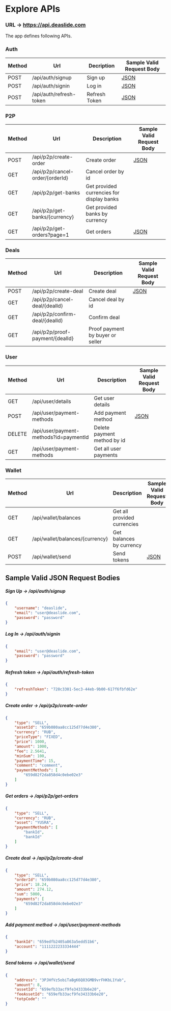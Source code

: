 # Explore APIs

### URL -> https://api.deaslide.com

The app defines following APIs.

### Auth

| Method | Url                     | Decription    | Sample Valid Request Body | 
| ------ |-------------------------|---------------|---------------------------|
| POST   | /api/auth/signup        | Sign up       | [JSON](#signup)           |
| POST   | /api/auth/signin        | Log in        | [JSON](#signin)           |
| POST   | /api/auth/refresh-token | Refresh Token | [JSON](#refresh-token)    |

### P2P

| Method | Url                             | Description                             | Sample Valid Request Body |
|--------|---------------------------------|-----------------------------------------|---------------------------|
| POST   | /api/p2p/create-order           | Create order                            | [JSON](#create-order)     |
| GET    | /api/p2p/cancel-order/{orderId} | Cancel order by id                      |                           |
| GET    | /api/p2p/get-banks              | Get provided currencies for display banks |                           |
| GET    | /api/p2p/get-banks/{currency}   | Get provided banks by currency          |                           |
| GET    | /api/p2p/get-orders?page=1      | Get orders              | [JSON](#get-orders)       |


### Deals

| Method | Url                             | Description                      | Sample Valid Request Body |
|--------|---------------------------------|----------------------------------|---------------------------|
| POST   | /api/p2p/create-deal            | Create deal                      | [JSON](#create-deal)      |
| GET    | /api/p2p/cancel-deal/{dealId}   | Cancel deal by id                |                           |
| GET    | /api/p2p/confirm-deal/{dealId)  | Confirm deal                     |                           |
| GET    | /api/p2p/proof-payment/{dealId} | Proof payment by buyer or seller |                           |



### User

| Method | Url                                    | Description                 | Sample Valid Request Body |
|--------|----------------------------------------|-----------------------------|--------------------------|
| GET    | /api/user/details                      | Get user details            |                          |
| POST   | /api/user/payment-methods              | Add payment method          | [JSON](#add-payment)     |
| DELETE | /api/user/payment-methods?id=paymentId | Delete payment method by id |      |
| GET    | /api/user/payment-methods              | Get all user payments       |      |

### Wallet

| Method | Url                  | Description                 | Sample Valid Request Body |
|--------|----------------------|-----------------------------|---------------------------|
| GET    | /api/wallet/balances | Get all provided currencies |                           |
| GET    | /api/wallet/balances/{currency} | Get balances by currency    |                           |
| POST   | /api/wallet/send     | Send tokens                 | [JSON](#send-tokens)      |


## Sample Valid JSON Request Bodies

##### <a id="signup">Sign Up -> /api/auth/signup</a>
```json
{
	"username": "deaslide",
	"email": "user@deaslide.com",
	"password": "password"
}
```

##### <a id="signin">Log In -> /api/auth/signin</a>
```json
{
	"email": "user@deaslide.com",
	"password": "password"
}
```
##### <a id="refresh-token">Refresh token -> /api/auth/refresh-token</a>
```json
{
	"refreshToken": "728c3301-5ec3-44eb-9b00-617f6fbfd62e"
}
```

##### <a id="create-order">Create order -> /api/p2p/create-order</a>
```json
{
	"type": "SELL",
	"assetId": "659b080aa8cc125d77d4e380",
	"currency": "RUB",
	"priceType": "FIXED",
	"price": 1000,
	"amount": 1000,
	"fee": 2.5641,
	"minSum": 100,
	"paymentTime": 15,
  	"comment": "comment",
	"paymentMethods": [
      	"659d82f2da858d4c0ebe02e3"
	]
}
```

##### <a id="get-orders">Get orders -> /api/p2p/get-orders</a>
```json
{
  	"type": "SELL",
  	"currency": "RUB",
  	"asset": "YUSRA",
  	"paymentMethods": [
      	"bankId",
      	"bankId"
    ]
}
```

##### <a id="create-order">Create deal -> /api/p2p/create-deal</a>
```json
{
	"type": "SELL",
	"orderId": "659b080aa8cc125d77d4e380",
	"price": 18.24,
	"amount": 274.12,
	"sum": 5000,
	"payments": [
		"659d82f2da858d4c0ebe02e3"
	]
}
```

##### <a id="add-payment">Add payment method -> /api/user/payment-methods</a>
```json
{
	"bankId": "659edfb2405a863a5edd51b6",
	"account": "1111222233334444"
}
```

##### <a id="send-tokens">Send tokens -> /api/wallet/send</a>
```json
{
	"address": "3PJHfVz5obiTaBgK6Q83GMB9vrFHKbL1Yab",
	"amount": 8,
	"assetId": "659efb33acf9fe34333b6e20",
	"feeAssetId": "659efb33acf9fe34333b6e20",
	"totpCode": ""
}
```
